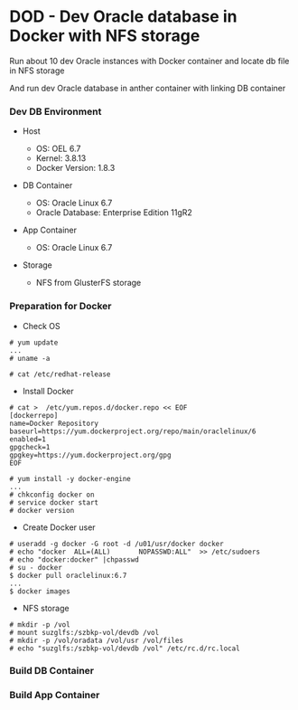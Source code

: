 # DOD - Dev Oracle database in Docker with NFS storage

Run about 10 dev Oracle instances with Docker container and locate db file in NFS storage  

And run dev Oracle database in anther container with linking DB container

### Dev DB Environment

* Host 
	- OS:	OEL 6.7
	- Kernel: 3.8.13
	- Docker Version:	1.8.3
	
* DB Container

	- OS: 	Oracle Linux 6.7
	- Oracle Database: Enterprise Edition 11gR2 
	
* App Container

	- OS:	Oracle Linux 6.7
	
* Storage

	- NFS from GlusterFS storage

### Preparation for Docker

* Check OS

```
# yum update
...
# uname -a

# cat /etc/redhat-release

```

* Install Docker

```
# cat >  /etc/yum.repos.d/docker.repo << EOF
[dockerrepo]
name=Docker Repository
baseurl=https://yum.dockerproject.org/repo/main/oraclelinux/6
enabled=1
gpgcheck=1
gpgkey=https://yum.dockerproject.org/gpg
EOF

# yum install -y docker-engine
...
# chkconfig docker on
# service docker start
# docker version

```

* Create Docker user

```
# useradd -g docker -G root -d /u01/usr/docker docker
# echo "docker  ALL=(ALL)       NOPASSWD:ALL"  >> /etc/sudoers
# echo "docker:docker" |chpasswd 
# su - docker
$ docker pull oraclelinux:6.7
...
$ docker images

```

* NFS storage

```
# mkdir -p /vol
# mount suzglfs:/szbkp-vol/devdb /vol
# mkdir -p /vol/oradata /vol/usr /vol/files
# echo "suzglfs:/szbkp-vol/devdb /vol" /etc/rc.d/rc.local

```

### Build DB Container


### Build App Container


	


	